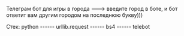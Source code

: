 Телеграм бот для игры в города ---> введите город в боте, и бот ответит вам другим городом на последнюю букву)))

Стек: python
------ urllib.request
------ bs4
------ telebot
